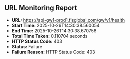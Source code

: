 ## URL Monitoring Report

- **URL:** https://api-gw1-prod1.fisglobal.com/gw/v1/health
- **Start Time:** 2025-10-26T14:30:38.560054
- **End Time:** 2025-10-26T14:30:38.670758
- **Total Time Taken:** 0.110704 seconds
- **HTTP Status Code:** 403
- **Status:** Failure
- **Failure Reason:** HTTP Status Code: 403
